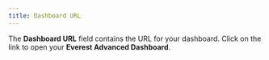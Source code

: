 ```yaml
---
title: Dashboard URL
---
```



The **Dashboard URL** field contains  the URL for your dashboard. Click on the link to open your **Everest 
 Advanced Dashboard**.
